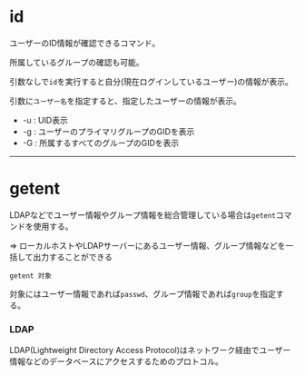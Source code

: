 # id

ユーザーのID情報が確認できるコマンド。

所属しているグループの確認も可能。

引数なしで`id`を実行すると自分(現在ログインしているユーザー)の情報が表示。

引数に`ユーザー名`を指定すると、指定したユーザーの情報が表示。

- -u : UID表示
- -g : ユーザーのプライマリグループのGIDを表示
- -G : 所属するすべてのグループのGIDを表示

---

# getent

LDAPなどでユーザー情報やグループ情報を総合管理している場合は`getent`コマンドを使用する。

=> ローカルホストやLDAPサーバーにあるユーザー情報、グループ情報などを一括して出力することができる

```
getent 対象
```

対象にはユーザー情報であれば`passwd`、グループ情報であれば`group`を指定する。

### LDAP

LDAP(Lightweight Directory Access Protocol)はネットワーク経由でユーザー情報などのデータベースにアクセスするためのプロトコル。

